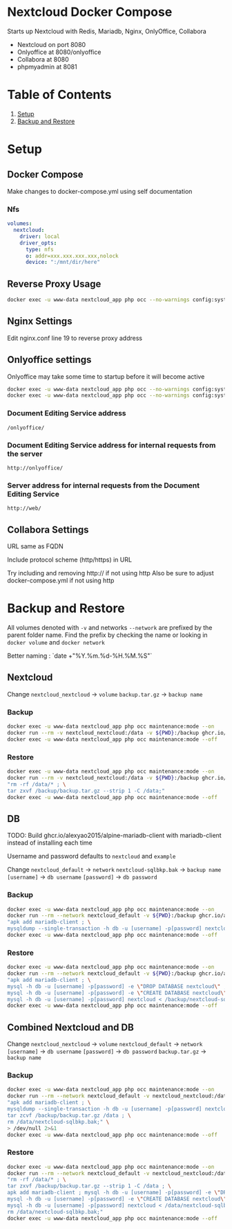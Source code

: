 # Nextcloud Docker Compose

Starts up Nextcloud with Redis, Mariadb, Nginx, OnlyOffice, Collabora

- Nextcloud on port 8080
- Onlyoffice at 8080/onlyoffice
- Collabora at 8080
- phpmyadmin at 8081

# Table of Contents
1. [Setup](#setup)
2. [Backup and Restore](#backup-and-restore)

# Setup
## Docker Compose

Make changes to docker-compose.yml using self documentation

### Nfs

```yaml
volumes:
  nextcloud:
    driver: local
    driver_opts:
      type: nfs
      o: addr=xxx.xxx.xxx.xxx,nolock
      device: ":/mnt/dir/here"
```

## Reverse Proxy Usage

```bash
docker exec -u www-data nextcloud_app php occ --no-warnings config:system:set trusted_domains 2 --value="sub.example.com"
```

## Nginx Settings

Edit nginx.conf line 19 to reverse proxy address


## Onlyoffice settings

Onlyoffice may take some time to startup before it will become active

```bash
docker exec -u www-data nextcloud_app php occ --no-warnings config:system:set allow_local_remote_servers --value=true
docker exec -u www-data nextcloud_app php occ --no-warnings config:system:set trusted_domains 1 --value="web"
```

### Document Editing Service address

`/onlyoffice/`

### Document Editing Service address for internal requests from the server

`http://onlyoffice/`

### Server address for internal requests from the Document Editing Service

`http://web/`

## Collabora Settings

URL same as FQDN

Include protocol scheme (http/https) in URL

Try including and removing http:// if not using http
Also be sure to adjust docker-compose.yml if not using http


# Backup and Restore

All volumes denoted with `-v` and networks `--network` are prefixed by the parent folder name.
Find the prefix by checking the name or looking in `docker volume` and `docker network`


Better naming : \`date +"%Y.%m.%d-%H.%M.%S"\`


## Nextcloud

Change 
`nextcloud_nextcloud` -> `volume`
`backup.tar.gz` -> `backup name`

### Backup

```bash
docker exec -u www-data nextcloud_app php occ maintenance:mode --on
docker run --rm -v nextcloud_nextcloud:/data -v ${PWD}:/backup ghcr.io/alexyao2015/alpine-mariadb-client tar zcvf /backup/backup.tar.gz /data > /dev/null 2>&1
docker exec -u www-data nextcloud_app php occ maintenance:mode --off
```

### Restore

```bash
docker exec -u www-data nextcloud_app php occ maintenance:mode --on
docker run --rm -v nextcloud_nextcloud:/data -v ${PWD}:/backup ghcr.io/alexyao2015/alpine-mariadb-client sh -c \
"rm -rf /data/* ; \
tar zxvf /backup/backup.tar.gz --strip 1 -C /data;"
docker exec -u www-data nextcloud_app php occ maintenance:mode --off
```

## DB

TODO: Build ghcr.io/alexyao2015/alpine-mariadb-client with mariadb-client instead of installing each time

Username and password defaults to `nextcloud` and `example`

Change 
`nextcloud_default` -> `network`
`nextcloud-sqlbkp.bak` -> `backup name`
`[username]` -> `db username`
`[password]` -> `db password`

### Backup
```bash
docker exec -u www-data nextcloud_app php occ maintenance:mode --on
docker run --rm --network nextcloud_default -v ${PWD}:/backup ghcr.io/alexyao2015/alpine-mariadb-client sh -c \
"apk add mariadb-client ; \
mysqldump --single-transaction -h db -u [username] -p[password] nextcloud > /backup/nextcloud-sqlbkp.bak;"
docker exec -u www-data nextcloud_app php occ maintenance:mode --off
```

### Restore
```bash
docker exec -u www-data nextcloud_app php occ maintenance:mode --on
docker run --rm --network nextcloud_default -v ${PWD}:/backup ghcr.io/alexyao2015/alpine-mariadb-client sh -c \
"apk add mariadb-client ; \
mysql -h db -u [username] -p[password] -e \"DROP DATABASE nextcloud\" ; \
mysql -h db -u [username] -p[password] -e \"CREATE DATABASE nextcloud\" ; \
mysql -h db -u [username] -p[password] nextcloud < /backup/nextcloud-sqlbkp.bak;"
docker exec -u www-data nextcloud_app php occ maintenance:mode --off
```

## Combined Nextcloud and DB

Change 
`nextcloud_nextcloud` -> `volume`
`nextcloud_default` -> `network`
`[username]` -> `db username`
`[password]` -> `db password`
`backup.tar.gz` -> `backup name`

### Backup

```bash
docker exec -u www-data nextcloud_app php occ maintenance:mode --on
docker run --rm --network nextcloud_default -v nextcloud_nextcloud:/data -v ${PWD}:/backup ghcr.io/alexyao2015/alpine-mariadb-client sh -c \
"apk add mariadb-client ; \
mysqldump --single-transaction -h db -u [username] -p[password] nextcloud > /data/nextcloud-sqlbkp.bak ; \
tar zcvf /backup/backup.tar.gz /data ; \
rm /data/nextcloud-sqlbkp.bak;" \
> /dev/null 2>&1
docker exec -u www-data nextcloud_app php occ maintenance:mode --off
```

### Restore

```bash
docker exec -u www-data nextcloud_app php occ maintenance:mode --on
docker run --rm --network nextcloud_default -v nextcloud_nextcloud:/data -v ${PWD}:/backup ghcr.io/alexyao2015/alpine-mariadb-client sh -c \
"rm -rf /data/* ; \
tar zxvf /backup/backup.tar.gz --strip 1 -C /data ; \
apk add mariadb-client ; mysql -h db -u [username] -p[password] -e \"DROP DATABASE nextcloud\" ; \
mysql -h db -u [username] -p[password] -e \"CREATE DATABASE nextcloud\" ; \
mysql -h db -u [username] -p[password] nextcloud < /data/nextcloud-sqlbkp.bak ; \
rm /data/nextcloud-sqlbkp.bak;"
docker exec -u www-data nextcloud_app php occ maintenance:mode --off
```
